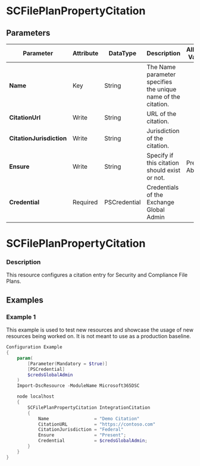 ﻿# SCFilePlanPropertyCitation

## Parameters

| Parameter | Attribute | DataType | Description | Allowed Values |
| --- | --- | --- | --- | --- |
| **Name** | Key | String | The Name parameter specifies the unique name of the citation. ||
| **CitationUrl** | Write | String | URL of the citation. ||
| **CitationJurisdiction** | Write | String | Jurisdiction of the citation. ||
| **Ensure** | Write | String | Specify if this citation should exist or not. |Present, Absent|
| **Credential** | Required | PSCredential | Credentials of the Exchange Global Admin ||

# SCFilePlanPropertyCitation

### Description

This resource configures a citation entry for Security and
Compliance File Plans.

## Examples

### Example 1

This example is used to test new resources and showcase the usage of new resources being worked on.
It is not meant to use as a production baseline.

```powershell
Configuration Example
{
    param(
        [Parameter(Mandatory = $true)]
        [PSCredential]
        $credsGlobalAdmin
    )
    Import-DscResource -ModuleName Microsoft365DSC

    node localhost
    {
        SCFilePlanPropertyCitation IntegrationCitation
        {
            Name                 = "Demo Citation"
            CitationURL          = "https://contoso.com"
            CitationJurisdiction = "Federal"
            Ensure               = "Present";
            Credential           = $credsGlobalAdmin;
        }
    }
}
```


